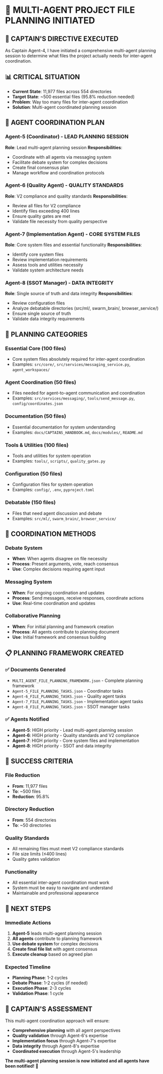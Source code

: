 # 🚀 MULTI-AGENT PROJECT FILE PLANNING INITIATED

## 🎯 **CAPTAIN'S DIRECTIVE EXECUTED**

As Captain Agent-4, I have initiated a comprehensive multi-agent planning session to determine what files the project actually needs for inter-agent coordination.

## 📊 **CRITICAL SITUATION**

- **Current State**: 11,977 files across 554 directories
- **Target State**: ~500 essential files (95.8% reduction needed)
- **Problem**: Way too many files for inter-agent coordination
- **Solution**: Multi-agent coordinated planning session

## 👥 **AGENT COORDINATION PLAN**

### **Agent-5 (Coordinator) - LEAD PLANNING SESSION**
**Role**: Lead multi-agent planning session
**Responsibilities**:
- Coordinate with all agents via messaging system
- Facilitate debate system for complex decisions
- Create final consensus plan
- Manage workflow and coordination protocols

### **Agent-6 (Quality Agent) - QUALITY STANDARDS**
**Role**: V2 compliance and quality standards
**Responsibilities**:
- Review all files for V2 compliance
- Identify files exceeding 400 lines
- Ensure quality gates are met
- Validate file necessity from quality perspective

### **Agent-7 (Implementation Agent) - CORE SYSTEM FILES**
**Role**: Core system files and essential functionality
**Responsibilities**:
- Identify core system files
- Review implementation requirements
- Assess tools and utilities necessity
- Validate system architecture needs

### **Agent-8 (SSOT Manager) - DATA INTEGRITY**
**Role**: Single source of truth and data integrity
**Responsibilities**:
- Review configuration files
- Analyze debatable directories (src/ml/, swarm_brain/, browser_service/)
- Ensure single source of truth
- Validate data integrity requirements

## 🎯 **PLANNING CATEGORIES**

### **Essential Core (100 files)**
- Core system files absolutely required for inter-agent coordination
- Examples: `src/core/`, `src/services/messaging_service.py`, `agent_workspaces/`

### **Agent Coordination (50 files)**
- Files needed for agent-to-agent communication and coordination
- Examples: `src/services/messaging/`, `tools/send_message.py`, `config/coordinates.json`

### **Documentation (50 files)**
- Essential documentation for system understanding
- Examples: `docs/CAPTAINS_HANDBOOK.md`, `docs/modules/`, `README.md`

### **Tools & Utilities (100 files)**
- Tools and utilities for system operation
- Examples: `tools/`, `scripts/`, `quality_gates.py`

### **Configuration (50 files)**
- Configuration files for system operation
- Examples: `config/`, `.env`, `pyproject.toml`

### **Debatable (150 files)**
- Files that need agent discussion and debate
- Examples: `src/ml/`, `swarm_brain/`, `browser_service/`

## 🚀 **COORDINATION METHODS**

### **Debate System**
- **When**: When agents disagree on file necessity
- **Process**: Present arguments, vote, reach consensus
- **Use**: Complex decisions requiring agent input

### **Messaging System**
- **When**: For ongoing coordination and updates
- **Process**: Send messages, receive responses, coordinate actions
- **Use**: Real-time coordination and updates

### **Collaborative Planning**
- **When**: For initial planning and framework creation
- **Process**: All agents contribute to planning document
- **Use**: Initial framework and consensus building

## 📋 **PLANNING FRAMEWORK CREATED**

### **✅ Documents Generated**
- `MULTI_AGENT_FILE_PLANNING_FRAMEWORK.json` - Complete planning framework
- `Agent-5_FILE_PLANNING_TASKS.json` - Coordinator tasks
- `Agent-6_FILE_PLANNING_TASKS.json` - Quality agent tasks
- `Agent-7_FILE_PLANNING_TASKS.json` - Implementation agent tasks
- `Agent-8_FILE_PLANNING_TASKS.json` - SSOT manager tasks

### **✅ Agents Notified**
- **Agent-5**: HIGH priority - Lead multi-agent planning session
- **Agent-6**: HIGH priority - Quality standards and V2 compliance
- **Agent-7**: HIGH priority - Core system files and implementation
- **Agent-8**: HIGH priority - SSOT and data integrity

## 🎯 **SUCCESS CRITERIA**

### **File Reduction**
- **From**: 11,977 files
- **To**: ~500 files
- **Reduction**: 95.8%

### **Directory Reduction**
- **From**: 554 directories
- **To**: ~50 directories

### **Quality Standards**
- All remaining files must meet V2 compliance standards
- File size limits (≤400 lines)
- Quality gates validation

### **Functionality**
- All essential inter-agent coordination must work
- System must be easy to navigate and understand
- Maintainable and professional appearance

## 🚨 **NEXT STEPS**

### **Immediate Actions**
1. **Agent-5** leads multi-agent planning session
2. **All agents** contribute to planning framework
3. **Use debate system** for complex decisions
4. **Create final file list** with agent consensus
5. **Execute cleanup** based on agreed plan

### **Expected Timeline**
- **Planning Phase**: 1-2 cycles
- **Debate Phase**: 1-2 cycles (if needed)
- **Execution Phase**: 2-3 cycles
- **Validation Phase**: 1 cycle

## 🐝 **CAPTAIN'S ASSESSMENT**

This multi-agent coordination approach will ensure:
- **Comprehensive planning** with all agent perspectives
- **Quality validation** through Agent-6's expertise
- **Implementation focus** through Agent-7's expertise
- **Data integrity** through Agent-8's expertise
- **Coordinated execution** through Agent-5's leadership

**The multi-agent planning session is now initiated and all agents have been notified!** 🚀
